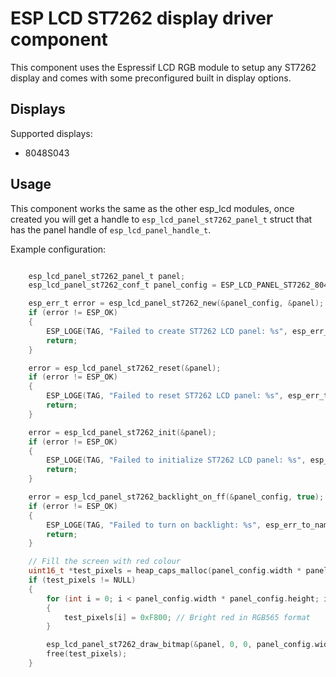 # ESP LCD ST7262 display driver component 

This component uses the Espressif LCD RGB module to setup any ST7262 display and comes with some preconfigured built in display options.

## Displays 

Supported displays:
- 8048S043

## Usage 

This component works the same as the other esp_lcd modules, once created you will get a handle to `esp_lcd_panel_st7262_panel_t` struct that has the panel handle of `esp_lcd_panel_handle_t`. 

Example configuration:

```c

    esp_lcd_panel_st7262_panel_t panel;
    esp_lcd_panel_st7262_conf_t panel_config = ESP_LCD_PANEL_ST7262_8048S043;

    esp_err_t error = esp_lcd_panel_st7262_new(&panel_config, &panel);
    if (error != ESP_OK)
    {
        ESP_LOGE(TAG, "Failed to create ST7262 LCD panel: %s", esp_err_to_name(error));
        return;
    }

    error = esp_lcd_panel_st7262_reset(&panel);
    if (error != ESP_OK)
    {
        ESP_LOGE(TAG, "Failed to reset ST7262 LCD panel: %s", esp_err_to_name(error));
        return;
    }

    error = esp_lcd_panel_st7262_init(&panel);
    if (error != ESP_OK)
    {
        ESP_LOGE(TAG, "Failed to initialize ST7262 LCD panel: %s", esp_err_to_name(error));
        return;
    }

    error = esp_lcd_panel_st7262_backlight_on_ff(&panel_config, true);
    if (error != ESP_OK)
    {
        ESP_LOGE(TAG, "Failed to turn on backlight: %s", esp_err_to_name(error));
        return;
    }

    // Fill the screen with red colour
    uint16_t *test_pixels = heap_caps_malloc(panel_config.width * panel_config.height * sizeof(uint16_t), MALLOC_CAP_SPIRAM | MALLOC_CAP_8BIT);
    if (test_pixels != NULL)
    {
        for (int i = 0; i < panel_config.width * panel_config.height; i++)
        {
            test_pixels[i] = 0xF800; // Bright red in RGB565 format
        }

        esp_lcd_panel_st7262_draw_bitmap(&panel, 0, 0, panel_config.width - 1, panel_config.height - 1, test_pixels);
        free(test_pixels);
    }

```